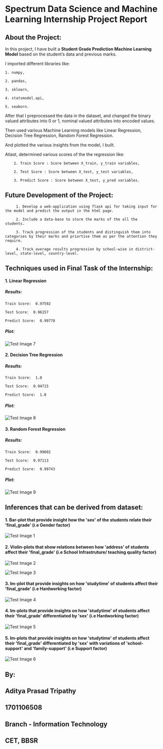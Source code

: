 # Spectrum Data Science and Machine Learning Internship Project Report

## About the Project:

In this project, I have built a **Student Grade Prediction Machine Learning Model** based on the student’s data and previous marks.

I imported different libraries like:
    
    1. numpy,
    
    2. pandas,
    
    3. sklearn,
    
    4. statsmodel.api,
    
    5. seaborn.

After that I preprocessed the data in the dataset, and changed the binary valued attributes into 0 or 1, nominal valued attributes into encoded values.

Then used various Machine Learning models like Linear Regression, Decision Tree Regression, Random Forest Regression.

And plotted the various insights from the model, I built.

Atlast, determined various scores of the the regression like:
        
        1. Train Score : Score between X_train, y_train variables,
        
        2. Test Score : Score between X_test, y_test variables,
        
        3. Predict Score : Score between X_test, y_pred variables.

## Future Development of the Project:

         1. Develop a web-application using flask api for taking input for the model and predict the output in the html page.

         2. Include a data-base to store the marks of the all the students.

         3. Track progression of the students and distinguish them into categories by their marks and priortise them as per the attention they require.

         4. Track average results progression by school-wise in district-level, state-level, country-level.

## Techniques used in Final Task of the Internship:

#### 1. Linear Regression

##### Results:

    Train Score:  0.97592

    Test Score:  0.96157

    Predict Score:  0.99778

##### Plot:

![Test Image 7](https://github.com/adityatripathy0000/SpectrumInternship/blob/master/Final_Task/Final_Task_Plot.png)

#### 2. Decision Tree Regression

##### Results:

    Train Score:  1.0

    Test Score:  0.94715

    Predict Score:  1.0

##### Plot:

![Test Image 8](https://github.com/adityatripathy0000/SpectrumInternship/blob/master/Final_Task/Final_Task_Plot_DecisionTree.png)

#### 3. Random Forest Regression

##### Results:

    Train Score:  0.99602

    Test Score:  0.97113

    Predict Score:  0.99743

##### Plot:

![Test Image 9](https://github.com/adityatripathy0000/SpectrumInternship/blob/master/Final_Task/Final_Task_Plot_RandomForest.png)

## Inferences that can be derived from dataset:

#### 1. Bar-plot that provide insight how the 'sex' of the students relate their 'final_grade' (i.e Gender factor)
![Test Image 1](https://github.com/adityatripathy0000/SpectrumInternship/blob/master/Final_Task/Insight_Barplot.png)

#### 2. Violin-plots that show relations between how 'address' of students affect their 'final_grade' (i.e School Infrastruture/ teaching quality factor)
![Test Image 2](https://github.com/adityatripathy0000/SpectrumInternship/blob/master/Final_Task/Insight_Violinplot_1.png)

![Test Image 3](https://github.com/adityatripathy0000/SpectrumInternship/blob/master/Final_Task/Insight_Violinplot_2.png)

#### 3. lm-plot that provide insights on how 'studytime' of students affect their 'final_grade' (i.e Hardworking factor)
![Test Image 4](https://github.com/adityatripathy0000/SpectrumInternship/blob/master/Final_Task/Insight_lmplot_1.png)

#### 4. lm-plots that provide insights on how 'studytime' of students affect their 'final_grade' differentiated by 'sex' (i.e Hardworking factor)
![Test Image 5](https://github.com/adityatripathy0000/SpectrumInternship/blob/master/Final_Task/Insight_lmplot_2.png)

#### 5. lm-plots that provide insights on how 'studytime' of students affect their 'final_grade' differentiated by 'sex' with variations of 'school-support' and 'family-support' (i.e Support factor)
![Test Image 6](https://github.com/adityatripathy0000/SpectrumInternship/blob/master/Final_Task/Insight_lmplot_3.png)

## By:
## Aditya Prasad Tripathy
## 1701106508
## Branch - Information Technology
## CET, BBSR
